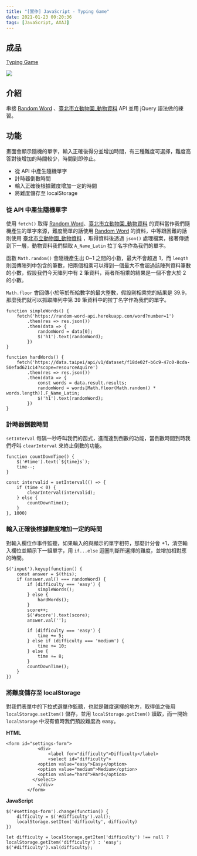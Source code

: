 ```yaml
---
title: "[實作] JavaScript - Typing Game"
date: 2021-01-23 00:20:36
tags: [JavaScript, AXAJ]
---
```

## 成品

[Typing Game](https://mjeddie.github.io/JavaScript-Projects/Typing_Game/index.html)

![](https://i.imgur.com/RBCDALh.png)

## 介紹

串接 [Random Word](https://random-word-api.herokuapp.com/home) 、[臺北市立動物園_動物資料](https://data.taipei/#/dataset/detail?id=5cb73231-b741-48b3-bec3-2ef57bb10029) API 並用 jQuery 語法做的練習。
<!-- more -->
## 功能

畫面會顯示隨機的單字，輸入正確後得分並增加時間，有三種難度可選擇，難度高答對後增加的時間較少，時間到即停止。

* 從 API 中產生隨機單字
* 計時器倒數時間
* 輸入正確後根據難度增加一定的時間
* 將難度儲存至 localStorage

### 從 API 中產生隨機單字

使用 `fetch()` 取得 [Random Word](https://random-word-api.herokuapp.com/home)、[臺北市立動物園_動物資料](https://data.taipei/#/dataset/detail?id=5cb73231-b741-48b3-bec3-2ef57bb10029) 的資料當作我們隨機產生的單字來源，難度簡單的話使用 [Random Word](https://random-word-api.herokuapp.com/home) 的資料，中等跟困難的話則使用 [臺北市立動物園_動物資料](https://data.taipei/#/dataset/detail?id=5cb73231-b741-48b3-bec3-2ef57bb10029) ，取得資料後透過 `json()` 處理檔案，接著傳遞到下一層，動物資料我們擷取 `A_Name_Latin` 拉丁名字作為我們的單字。

函數 `Math.random()` 會隨機產生出 0~1 之間的小數，最大不會超過 1，而 `length` 則回傳陣列中包含的筆數，把兩個相乘可以得到一個最大不會超過該陣列資料筆數的小數，假設我們今天陣列中有 2 筆資料，兩者所相乘的結果是一個不會大於 2 的小數。

`Math.floor` 會回傳小於等於所給數字的最大整數，假設剛相乘完的結果是 39.9，那麼我們就可以抓取陣列中第 39 筆資料中的拉丁名字作為我們的單字。

```javascript=
function simpleWords() {
    fetch('https://random-word-api.herokuapp.com/word?number=1')
        .then(res => res.json())
        .then(data => {
            randomWord = data[0];
            $('h1').text(randomWord);
        })
}

function hardWords() {
    fetch('https://data.taipei/api/v1/dataset/f18de02f-b6c9-47c0-8cda-50efad621c14?scope=resourceAquire')
        .then(res => res.json())
        .then(data => {
            const words = data.result.results;
            randomWord = words[Math.floor(Math.random() * words.length)].F_Name_Latin;
            $('h1').text(randomWord);
        })
}
```


### 計時器倒數時間

`setInterval` 每隔一秒呼叫我們的函式，進而達到倒數的功能，當倒數時間到時我們呼叫 `clearInterval` 來終止倒數的功能。

```javascript=
function countDownTime() {
    $('#time').text(`${time}s`);
    time--;
}

const intervalid = setInterval(() => {
    if (time < 0) {
        clearInterval(intervalid);
    } else {
        countDownTime();
    }
}, 1000)
```


### 輸入正確後根據難度增加一定的時間

對輸入欄位作事件監聽，如果輸入的與顯示的單字相符，那麼計分會 +1，清空輸入欄位並顯示下一組單字，用 `if...else` 迴圈判斷所選擇的難度，並增加相對應的時間。

```javascript=
$('input').keyup(function() {
    const answer = $(this);
    if (answer.val() === randomWord) {
        if (difficulty === 'easy') {
            simpleWords();
        } else {
            hardWords();
        }
        score++;
        $('#score').text(score);
        answer.val('');

        if (difficulty === 'easy') {
            time += 5;
        } else if (difficulty === 'medium') {
            time += 10;
        } else {
            time += 8;
        }
        countDownTime();
    }
})
```


### 將難度儲存至 localStorage

對我們表單中的下拉式選單作監聽，也就是難度選擇的地方，取得值之後用 `localStorage.setItem()` 儲存，並用 `localStorage.getItem()` 讀取，而一開始 `localStorage` 中沒有值時我們預設難度為 easy。

**HTML**

```htmlembedded=
<form id="settings-form">
            <div>
                <label for="difficulty">Difficulty</label>
                <select id="difficulty">
            <option value="easy">Easy</option>
            <option value="medium">Medium</option>
            <option value="hard">Hard</option>
          </select>
            </div>
        </form>
```

**JavaScript**

```javascript=
$('#settings-form').change(function() {
    difficulty = $('#difficulty').val();
    localStorage.setItem('difficulty', difficulty)
})

let difficulty = localStorage.getItem('difficulty') !== null ? localStorage.getItem('difficulty') : 'easy';
$('#difficulty').val(difficulty);
```